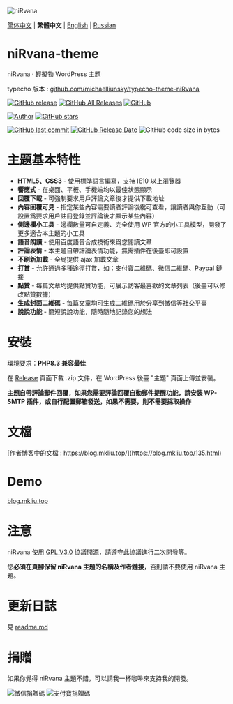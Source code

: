 ![niRvana](https://cdn.jsdelivr.net/gh/michaelliunsky/cdn@master/screenshot.png)

[简体中文](README.md) | **繁體中文** | [English](README_en.md) | [Russian](README_ru.md)

# niRvana-theme

niRvana · 輕擬物 WordPress 主題

typecho 版本 : [github.com/michaelliunsky/typecho-theme-niRvana](https://github.com/michaelliunsky/typecho-theme-niRvana)

[![GitHub release](https://img.shields.io/github/v/release/michaelliunsky/niRvana-theme?color=%235e72e4&style=for-the-badge)](https://github.com/michaelliunsky/niRvana-theme/releases) [![GitHub All Releases](https://img.shields.io/github/downloads/michaelliunsky/niRvana-theme/total?style=for-the-badge)](https://github.com/michaelliunsky/niRvana-theme/releases) [![GitHub](https://img.shields.io/github/license/michaelliunsky/niRvana-theme?color=blue&style=for-the-badge)](https://github.com/michaelliunsky/niRvana-theme/blob/master/LICENSE)

[![Author](https://img.shields.io/badge/author-michaelliunsky-yellow?style=for-the-badge)](https://github.com/michaelliunsky) [![GitHub stars](https://img.shields.io/github/stars/michaelliunsky/niRvana-theme?color=ff69b4&style=for-the-badge)](https://github.com/michaelliunsky/niRvana-theme/stargazers)

[![GitHub last commit](https://img.shields.io/github/last-commit/michaelliunsky/niRvana-theme?style=flat-square)](https://github.com/michaelliunsky/niRvana-theme/commits/master) [![GitHub Release Date](https://img.shields.io/github/release-date/michaelliunsky/niRvana-theme?style=flat-square)](https://github.com/michaelliunsky/niRvana-theme/releases) ![GitHub code size in bytes](https://img.shields.io/github/languages/code-size/michaelliunsky/niRvana-theme?style=flat-square)

# 主題基本特性

- **HTML5、CSS3** - 使用標準語言編寫，支持 IE10 以上瀏覽器
- **響應式** - 在桌面、平板、手機端均以最佳狀態顯示
- **回覆下載** - 可強制要求用戶評論文章後才提供下載地址
- **內容回覆可見** - 指定某些內容需要讀者評論後纔可查看，讓讀者與你互動（可設置爲要求用戶註冊登錄並評論後才顯示某些內容）
- **側邊欄小工具** - 邊欄數量可自定義、完全使用 WP 官方的小工具模型，開發了更多適合本主題的小工具
- **語音朗讀** - 使用百度語音合成技術來爲您閱讀文章
- **評論表情** - 本主題自帶評論表情功能，無需插件在後臺即可設置
- **不刷新加載** - 全局提供 ajax 加載文章
- **打賞** - 允許通過多種途徑打賞，如：支付寶二維碼、微信二維碼、Paypal 鏈接
- **點贊** - 每篇文章均提供點贊功能，可展示訪客最喜歡的文章列表（後臺可以修改點贊數據）
- **生成封面二維碼** - 每篇文章均可生成二維碼用於分享到微信等社交平臺
- **說說功能** - 簡短說說功能，隨時隨地記錄您的想法

# 安裝

環境要求：**PHP8.3 兼容最佳**

在 [Release](https://github.com/michaelliunsky/niRvana-theme/releases) 頁面下載 .zip 文件，在 WordPress 後臺 "主題" 頁面上傳並安裝。

**主題自帶評論郵件回覆，如果您需要評論回覆自動郵件提醒功能，請安裝 WP-SMTP 插件，或自行配置郵箱發送，如果不需要，則不需要採取操作**

# 文檔

[作者博客中的文檔 : https://blog.mkliu.top/](https://blog.mkliu.top/135.html)

# Demo

[blog.mkliu.top](https://blog.mkliu.top/)

# 注意

niRvana 使用 [GPL V3.0](https://github.com/michaelliunsky/niRvana-theme/blob/main/LICENSE) 協議開源，請遵守此協議進行二次開發等。

您**必須在頁腳保留 niRvana 主題的名稱及作者鏈接**，否則請不要使用 niRvana 主題。

# 更新日誌

見 [readme.md](https://github.com/michaelliunsky/niRvana-theme#%E6%9B%B4%E6%96%B0%E6%97%A5%E5%BF%97)

# 捐贈

如果你覺得 niRvana 主題不錯，可以請我一杯咖啡來支持我的開發。

![微信捐贈碼](https://cdn.jsdelivr.net/gh/michaelliunsky/cdn@master/wechat.jpg)
![支付寶捐贈碼](https://cdn.jsdelivr.net/gh/michaelliunsky/cdn@master/alipay.jpg)

